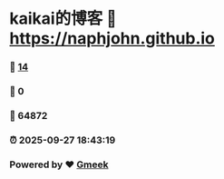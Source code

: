 # kaikai的博客 :link: https://naphjohn.github.io 
### :page_facing_up: [14](https://naphjohn.github.io/tag.html) 
### :speech_balloon: 0 
### :hibiscus: 64872 
### :alarm_clock: 2025-09-27 18:43:19 
### Powered by :heart: [Gmeek](https://github.com/Meekdai/Gmeek)

